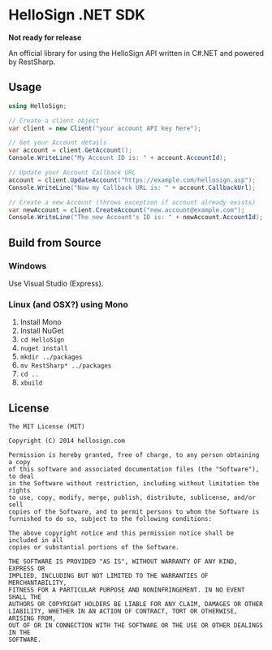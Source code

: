 # HelloSign .NET SDK

**Not ready for release**

An official library for using the HelloSign API written in C#.NET and powered by RestSharp.

## Usage

```C#
using HelloSign;

// Create a client object
var client = new Client("your account API key here");

// Get your Account details
var account = client.GetAccount();
Console.WriteLine("My Account ID is: " + account.AccountId);

// Update your Account Callback URL
account = client.UpdateAccount("https://example.com/hellosign.asp");
Console.WriteLine("Now my Callback URL is: " + account.CallbackUrl);

// Create a new Account (throws exception if account already exists)
var newAccount = client.CreateAccount("new.account@example.com");
Console.WriteLine("The new Account's ID is: " + newAccount.AccountId);
```

## Build from Source

### Windows

Use Visual Studio (Express).

### Linux (and OSX?) using Mono

1. Install Mono
2. Install NuGet
3. `cd HelloSign`
4. `nuget install`
5. `mkdir ../packages`
6. `mv RestSharp* ../packages`
7. `cd ..`
8. `xbuild`

## License

```
The MIT License (MIT)

Copyright (C) 2014 hellosign.com

Permission is hereby granted, free of charge, to any person obtaining a copy
of this software and associated documentation files (the "Software"), to deal
in the Software without restriction, including without limitation the rights
to use, copy, modify, merge, publish, distribute, sublicense, and/or sell
copies of the Software, and to permit persons to whom the Software is
furnished to do so, subject to the following conditions:

The above copyright notice and this permission notice shall be included in all
copies or substantial portions of the Software.

THE SOFTWARE IS PROVIDED "AS IS", WITHOUT WARRANTY OF ANY KIND, EXPRESS OR
IMPLIED, INCLUDING BUT NOT LIMITED TO THE WARRANTIES OF MERCHANTABILITY,
FITNESS FOR A PARTICULAR PURPOSE AND NONINFRINGEMENT. IN NO EVENT SHALL THE
AUTHORS OR COPYRIGHT HOLDERS BE LIABLE FOR ANY CLAIM, DAMAGES OR OTHER
LIABILITY, WHETHER IN AN ACTION OF CONTRACT, TORT OR OTHERWISE, ARISING FROM,
OUT OF OR IN CONNECTION WITH THE SOFTWARE OR THE USE OR OTHER DEALINGS IN THE
SOFTWARE.
```
